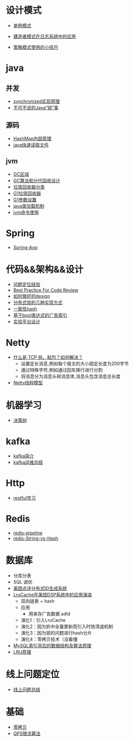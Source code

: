 # 设计模式

* [单例模式](./单例模式.md)


* [建造者模式在日志系统中的应用](./建造者模式在日志系统中的运用.md)
* [策略模式使用的小技巧](策略模式使用的小技巧.md)

# java

## 并发

* [synchronized实现原理](https://blog.csdn.net/javazejian/article/details/72828483)
* [不可不说的Java“锁”事](https://zhuanlan.zhihu.com/p/50098743)

## 源码

* [HashMap内部原理](HashMap内部原理.md)
* [java快速读取文件](java快速读取文件.md)

## jvm

* [GC区域](./GC区域.md)
* [GC算法和分代回收设计](./GC算法和分代回收设计.md)
* [垃圾回收器分类](垃圾回收器分类.md)
* [G1垃圾回收器](G1垃圾回收器.md)
* [G1参数设置](G1参数设置.md)
* [java类加载机制](java类加载机制.md)
* [jvm命令使用](jvm命令使用.md)

# Spring

* [Spring-Aop](Spring-Aop.md)

# 代码&&架构&&设计

* [问题定位经验](问题定位经验.md)
* [Best Practice For Code Review](best-practice-for-code-review.md)
* [如何做好的design](如何做好的design.md)
* [分布式锁的几种实现方式](分布式锁的几种实现方式.md)
* [一致性hash](一致性hash.md)
* [基于bool表达式的广告索引](基于bool表达式的广告索引.md)
* [实验平台设计](http://ningg.top/experiment-series-flow-router/)

# Netty

* [什么是 TCP 拆、粘包？如何解决？](https://juejin.im/post/5b67902f6fb9a04fc67c1a24)
  * 设置定长消息,例如每个报文的大小固定长度为200字节
  * 通过特殊字符,例如通过回车换行进行分割
  * 将消息分为消息头和消息体,消息头包含消息总长度
* [Netty线程模型](https://crossoverjie.top/2018/07/04/netty/Netty(2)Thread-model/)

# 机器学习

* [决策树](决策树.md)

# kafka

* [kafka简介](kafka简介.md)
* [kafka运维总结](kafka运维总结.md)


# Http

* [restful学习](restful学习.md)

# Redis

* [redis-pipeline](redis-pipeline.md)
* [redis-String-vs-Hash](redis-String-vs-Hash.md)

# 数据库

* 分库分表
* SQL 调优
* [美团点评分布式ID生成系统](https://tech.meituan.com/MT_Leaf.html)
* [LruCache在美团DSP系统中的应用演进](https://tech.meituan.com/lrucache_practice_dsp.html)
  * 双向链表 + hash
  * 应用
    * 用来存广告数据 adId
  * 演化1：引入LruCache
  * 演化2：因为折中全量更新而引入时效清退机制
  * 演化3：因为锁的问题进行hash分片
  * 演化4：零拷贝技术（没看懂
* [MySQL索引背后的数据结构及算法原理](http://blog.codinglabs.org/articles/theory-of-mysql-index.html)
* [LRU原理](https://zhuanlan.zhihu.com/p/34133067)

# 线上问题定位

* [线上问题总结](线上问题总结.md)

# 基础

* [零拷贝](https://blog.csdn.net/u013096088/article/details/79122671)
* [QPS限流算法](https://blog.csdn.net/tianyaleixiaowu/article/details/74942405)

